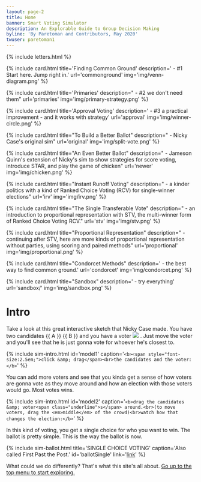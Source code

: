 ```yaml
---
layout: page-2
title: Home
banner: Smart Voting Simulator
description: An Explorable Guide to Group Decision Making
byline: 'By Paretoman and Contributors, May 2020'
twuser: paretoman1
---
```

{% include letters.html %}

{% include card.html title='Finding Common Ground' description=' - #1 Start here. Jump right in.' url='commonground' img='img/venn-diagram.png' %}

{% include card.html title='Primaries' description=" - #2 we don't need them" url='primaries' img='img/primary-strategy.png' %}

{% include card.html title='Approval Voting' description=' - #3 a practical improvement - and it works with strategy' url='approval' img='img/winner-circle.png' %}

{% include card.html title="To Build a Better Ballot" description=" - Nicky Case's original sim" url='original' img='img/split-vote.png' %}

{% include card.html title="An Even Better Ballot" description=" - Jameson Quinn's extension of Nicky's sim to show strategies for score voting, introduce STAR, and play the game of chicken" url='newer' img='img/chicken.png' %}

{% include card.html title="Instant Runoff Voting" description=" - a kinder politics with a kind of Ranked Choice Voting (RCV) for single-winner elections" url='irv' img='img/irv.png' %}

{% include card.html title="The Single Transferable Vote" description=" - an introduction to proportional representation with STV, the multi-winner form of Ranked Choice Voting RCV." url='stv' img='img/stv.png' %}

{% include card.html title="Proportional Representation" description=" - continuing after STV, here are more kinds of proportional representation without parties, using scoring and paired methods" url='proportional' img='img/proportional.png' %}

{% include card.html title="Condorcet Methods" description=' - the best way to find common ground.' url='condorcet' img='img/condorcet.png' %}

{% include card.html title="Sandbox" description=' - try everything' url='sandbox/' img='img/sandbox.png' %}



# Intro

Take a look at this great interactive sketch that Nicky Case made. You have two candidates  {{ A }} {{ B }} and you have a voter <img src="play/img/voter.png" />  . Just move the voter and you'll see that he is just gonna vote for whoever he's closest to.

{% include sim-intro.html id='model1' caption='`<b><span style="font-size:2.5em;">click &amp; drag</span><br>the candidates and the voter:</b>`' %}

You can add more voters and see that you kinda get a sense of how voters are gonna vote as they move around and how an election with those voters would go. Most votes wins.

{% include sim-intro.html id='model2' caption='`<b>drag the candidates &amp; voter<span class="underline">s</span> around.<br>(to move voters, drag the <em>middle</em> of the crowd)<br>watch how that changes the election:</b>`' %}

In this kind of voting, you get a single choice for who you want to win. The ballot is pretty simple. This is the way the ballot is now.

{% include sim-ballot.html title='SINGLE CHOICE VOTING' caption='Also called First Past the Post.' id='ballotSingle' link='[link](http://127.0.0.1:8000/sandbox/?v=2.5&m=H4sIAAAAAAAAA3VRQWrEMAz8i84-RLZkJzn3AT30FnLYdlMaCNllN0tZSvv2Sp4WCiUEIsmSxjPjD2qoH4aSA0sZw8DKlollkT3TcQzEPsKlDdy2Xifqm0BS_0o9B8o20YR_n82W3U672-l2O9zUS9kZeRlRghCDEStCrszYCLBYtOuSha42o-HYYeQ6EyMCYKKg0roQMw4LqhaVoUTzoalE2S0BUgJSAlICUjKkwczEYMYq8BKkcojWEofzGXF5Llfib2KAQ_JE6p78hRQolYJnAUXp6qHCMGUE0FPQ058XxBMqhGqp_BR2KYTmBgEiM1zPQMlaJTi5DIgMBhlWFzAo2C2xIj0fluW0Pd3PE_X0uNwuh2Xe7hTo-nZ6f5iuL5f5vM2n1bpft_U4vc7rdKTPbxSiHLmuAgAA)' %}

What could we do differently?  That's what this site's all about.  [Go up to the top menu to start exploring.](index#content)